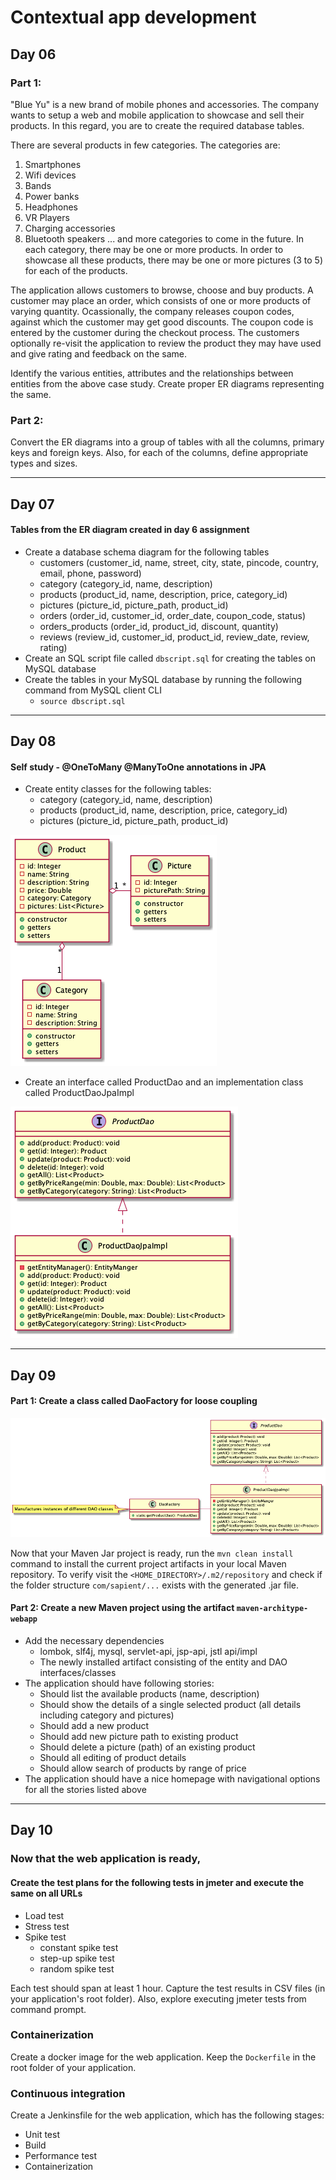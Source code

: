 # Contextual app development

## Day 06

### Part 1:

"Blue Yu" is a new brand of mobile phones and accessories. The company wants to setup a web and mobile application to showcase and sell their products. In this regard, you are to create the required database tables.

There are several products in few categories. The categories are:

1. Smartphones
2. Wifi devices
3. Bands
4. Power banks
5. Headphones
6. VR Players
7. Charging accessories
8. Bluetooth speakers
   ... and more categories to come in the future. In each category, there may be one or more products. In order to showcase all these products, there may be one or more pictures (3 to 5) for each of the products.

The application allows customers to browse, choose and buy products. A customer may place an order, which consists of one or more products of varying quantity. Ocassionally, the company releases coupon codes, against which the customer may get good discounts. The coupon code is entered by the customer during the checkout process. The customers optionally re-visit the application to review the product they may have used and give rating and feedback on the same.

Identify the various entities, attributes and the relationships between entities from the above case study. Create proper ER diagrams representing the same.

### Part 2:

Convert the ER diagrams into a group of tables with all the columns, primary keys and foreign keys. Also, for each of the columns, define appropriate types and sizes.

---

## Day 07

#### Tables from the ER diagram created in day 6 assignment

-   Create a database schema diagram for the following tables
    -   customers (customer_id, name, street, city, state, pincode, country, email, phone, password)
    -   category (category_id, name, description)
    -   products (product_id, name, description, price, category_id)
    -   pictures (picture_id, picture_path, product_id)
    -   orders (order_id, customer_id, order_date, coupon_code, status)
    -   orders_products (order_id, product_id, discount, quantity)
    -   reviews (review_id, customer_id, product_id, review_date, review, rating)
-   Create an SQL script file called `dbscript.sql` for creating the tables on MySQL database
-   Create the tables in your MySQL database by running the following command from MySQL client CLI
    -   `source dbscript.sql`

---

## Day 08

#### Self study - @OneToMany @ManyToOne annotations in JPA

-   Create entity classes for the following tables:
    -   category (category_id, name, description)
    -   products (product_id, name, description, price, category_id)
    -   pictures (picture_id, picture_path, product_id)

![](classroom-demo/day-08/images/assignment.png)

-   Create an interface called ProductDao and an implementation class called ProductDaoJpaImpl

![](classroom-demo/day-08/images/dao.png)

---

## Day 09

#### Part 1: Create a class called DaoFactory for loose coupling

![](classroom-demo/day-09/dao.png 'DaoFactory for loose coupling')

Now that your Maven Jar project is ready, run the `mvn clean install` command to install the current project artifacts in your local Maven repository. To verify visit the `<HOME_DIRECTORY>/.m2/repository` and check if the folder structure `com/sapient/...` exists with the generated .jar file.

#### Part 2: Create a new Maven project using the artifact `maven-architype-webapp`

-   Add the necessary dependencies
    -   lombok, slf4j, mysql, servlet-api, jsp-api, jstl api/impl
    -   The newly installed artifact consisting of the entity and DAO interfaces/classes
-   The application should have following stories:
    -   Should list the available products (name, description)
    -   Should show the details of a single selected product (all details including category and pictures)
    -   Should add a new product
    -   Should add new picture path to existing product
    -   Should delete a picture (path) of an existing product
    -   Should all editing of product details
    -   Should allow search of products by range of price
-   The application should have a nice homepage with navigational options for all the stories listed above

---

## Day 10

### Now that the web application is ready,

#### Create the test plans for the following tests in jmeter and execute the same on all URLs

-   Load test
-   Stress test
-   Spike test
    -   constant spike test
    -   step-up spike test
    -   random spike test

Each test should span at least 1 hour. Capture the test results in CSV files (in your application's root folder). Also, explore executing jmeter tests from command prompt.

### Containerization

Create a docker image for the web application. Keep the `Dockerfile` in the root folder of your application.

### Continuous integration

Create a Jenkinsfile for the web application, which has the following stages:

-   Unit test
-   Build
-   Performance test
-   Containerization
